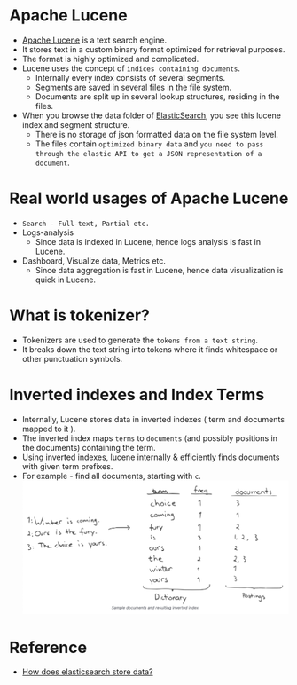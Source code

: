 
# Apache Lucene
- [Apache Lucene](https://lucene.apache.org/core/) is a text search engine. 
- It stores text in a custom binary format optimized for retrieval purposes. 
- The format is highly optimized and complicated.
- Lucene uses the concept of `indices containing documents`.
    - Internally every index consists of several segments.
    - Segments are saved in several files in the file system.
    - Documents are split up in several lookup structures, residing in the files.
- When you browse the data folder of [ElasticSearch](), you see this lucene index and segment structure.
    - There is no storage of json formatted data on the file system level.
    - The files contain `optimized binary data` and `you need to pass through the elastic API to get a JSON representation of a document`.

# Real world usages of Apache Lucene
- `Search - Full-text, Partial etc.`
- Logs-analysis
  - Since data is indexed in Lucene, hence logs analysis is fast in Lucene.
- Dashboard, Visualize data, Metrics etc.
  - Since data aggregation is fast in Lucene, hence data visualization is quick in Lucene.

# What is tokenizer?
- Tokenizers are used to generate the `tokens from a text string`.
- It breaks down the text string into tokens where it finds whitespace or other punctuation symbols.

# Inverted indexes and Index Terms
- Internally, Lucene stores data in inverted indexes ( term and documents mapped to it ).
- The inverted index maps `terms` to `documents` (and possibly positions in the documents) containing the term.
- Using inverted indexes, lucene internally & efficiently finds documents with given term prefixes.
- For example - find all documents, starting with `c`.
![img.png](assests/inverted_indexes.png)

# Reference
- [How does elasticsearch store data?](https://stackoverflow.com/questions/57328151/how-does-elasticsearch-store-data)